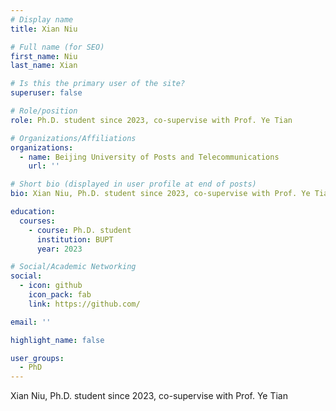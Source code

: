```yaml
---
# Display name
title: Xian Niu

# Full name (for SEO)
first_name: Niu
last_name: Xian

# Is this the primary user of the site?
superuser: false

# Role/position
role: Ph.D. student since 2023, co-supervise with Prof. Ye Tian

# Organizations/Affiliations
organizations:
  - name: Beijing University of Posts and Telecommunications
    url: ''

# Short bio (displayed in user profile at end of posts)
bio: Xian Niu, Ph.D. student since 2023, co-supervise with Prof. Ye Tian

education:
  courses:
    - course: Ph.D. student
      institution: BUPT
      year: 2023

# Social/Academic Networking
social:
  - icon: github
    icon_pack: fab
    link: https://github.com/

email: ''

highlight_name: false

user_groups:
  - PhD
---
```

Xian Niu, Ph.D. student since 2023, co-supervise with Prof. Ye Tian
